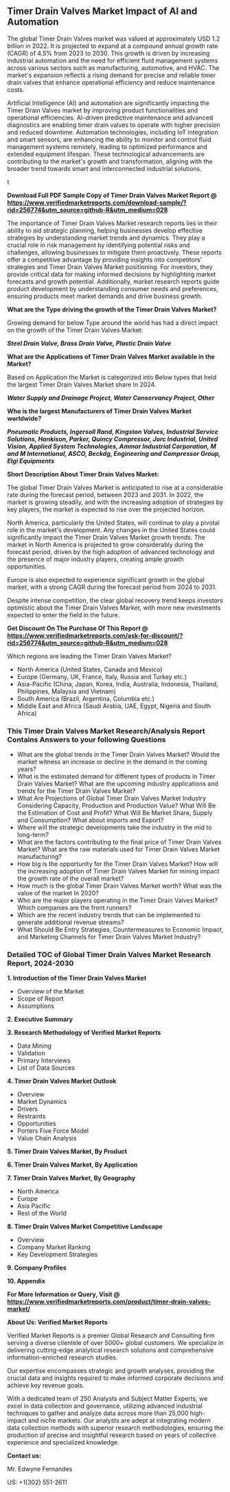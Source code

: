 <h2>Timer Drain Valves Market Impact of AI and Automation</h2><p>The global Timer Drain Valves market was valued at approximately USD 1.2 billion in 2022. It is projected to expand at a compound annual growth rate (CAGR) of 4.5% from 2023 to 2030. This growth is driven by increasing industrial automation and the need for efficient fluid management systems across various sectors such as manufacturing, automotive, and HVAC. The market's expansion reflects a rising demand for precise and reliable timer drain valves that enhance operational efficiency and reduce maintenance costs.</p><p>Artificial Intelligence (AI) and automation are significantly impacting the Timer Drain Valves market by improving product functionalities and operational efficiencies. AI-driven predictive maintenance and advanced diagnostics are enabling timer drain valves to operate with higher precision and reduced downtime. Automation technologies, including IoT integration and smart sensors, are enhancing the ability to monitor and control fluid management systems remotely, leading to optimized performance and extended equipment lifespan. These technological advancements are contributing to the market's growth and transformation, aligning with the broader trend towards smart and interconnected industrial solutions.</p>t</p><p id="" class=""><strong>Download Full PDF Sample Copy of Timer Drain Valves Market Report @ <a href="https://www.verifiedmarketreports.com/download-sample/?rid=256774&utm_source=github-R&utm_medium=028" target="_blank">https://www.verifiedmarketreports.com/download-sample/?rid=256774&utm_source=github-R&utm_medium=028</a></strong></p><p>The importance of&nbsp;Timer Drain Valves Market research reports lies in their ability to aid strategic planning, helping businesses develop effective strategies by understanding market trends and dynamics. They play a crucial role in risk management by identifying potential risks and challenges, allowing businesses to mitigate them proactively. These reports offer a competitive advantage by providing insights into competitors' strategies and Timer Drain Valves Market positioning. For investors, they provide critical data for making informed decisions by highlighting market forecasts and growth potential. Additionally, market research reports guide product development by understanding consumer needs and preferences, ensuring products meet market demands and drive business growth.</p><p><strong>What are the&nbsp;Type driving the growth of the Timer Drain Valves Market?</strong></p><p id="" class="">Growing demand for below Type around the world has had a direct impact on the growth of the Timer Drain Valves Market:</p><em><strong>Steel Drain Valve, Brass Drain Valve, Plastic Drain Valve</strong></em></p><strong>What are the&nbsp;Applications&nbsp;of Timer Drain Valves Market available in the Market?</strong></p><p id="" class="">Based on Application the Market is categorized into Below types that held the largest Timer Drain Valves Market share In 2024.</p><em><strong>Water Supply and Drainage Project, Water Conservancy Project, Other</strong></em></p><strong>Who is the largest Manufacturers of Timer Drain Valves Market worldwide?</strong></p><p><em><strong>Pneumatic Products, Ingersoll Rand, Kingston Valves, Industrial Service Solutions, Hankison, Parker, Quincy Compressor, Jorc Industrial, United Vision, Applied System Technologies, Ammar Industrial Corporation, M and M International, ASCO, Beckdg, Engineering and Compressor Group, Elgi Equipments</strong></em></p><p id="" class=""><strong>Short Description About Timer Drain Valves Market:</strong></p><p>The global Timer Drain Valves Market is anticipated to rise at a considerable rate during the forecast period, between 2023 and 2031. In 2022, the market is growing steadily, and with the increasing adoption of strategies by key players, the market is expected to rise over the projected horizon.</p><p>North America, particularly the United States, will continue to play a pivotal role in the market's development. Any changes in the United States could significantly impact the Timer Drain Valves Market growth trends. The market in North America is projected to grow considerably during the forecast period, driven by the high adoption of advanced technology and the presence of major industry players, creating ample growth opportunities.</p><p>Europe is also expected to experience significant growth in the global market, with a strong CAGR during the forecast period from 2024 to 2031.</p><p>Despite intense competition, the clear global recovery trend keeps investors optimistic about the Timer Drain Valves Market, with more new investments expected to enter the field in the future.</p><p id="" class=""><strong>Get Discount On The Purchase Of This Report @ <a href="https://www.verifiedmarketreports.com/ask-for-discount/?rid=256774&utm_source=github-R&utm_medium=028" target="_blank">https://www.verifiedmarketreports.com/ask-for-discount/?rid=256774&utm_source=github-R&utm_medium=028</a></strong></p>Which regions are leading the Timer Drain Valves Market?</p><ul><li>North America (United States, Canada and Mexico)</li><li>Europe (Germany, UK, France, Italy, Russia and Turkey etc.)</li><li>Asia-Pacific (China, Japan, Korea, India, Australia, Indonesia, Thailand, Philippines, Malaysia and Vietnam)</li><li>South America (Brazil, Argentina, Columbia etc.)</li><li>Middle East and Africa (Saudi Arabia, UAE, Egypt, Nigeria and South Africa)</li></ul><h3 id="" class="">This Timer Drain Valves Market Research/Analysis Report Contains Answers to your following Questions</h3><ul><li>What are the global trends in the Timer Drain Valves Market? Would the market witness an increase or decline in the demand in the coming years?</li><li>What is the estimated demand for different types of products in Timer Drain Valves Market? What are the upcoming industry applications and trends for the Timer Drain Valves Market?</li><li>What Are Projections of Global Timer Drain Valves Market Industry Considering Capacity, Production and Production Value? What Will Be the Estimation of Cost and Profit? What Will Be Market Share, Supply and Consumption? What about imports and Export?</li><li>Where will the strategic developments take the industry in the mid to long-term?</li><li>What are the factors contributing to the final price of Timer Drain Valves Market? What are the raw materials used for Timer Drain Valves Market manufacturing?</li><li>How big is the opportunity for the Timer Drain Valves Market? How will the increasing adoption of Timer Drain Valves Market for mining impact the growth rate of the overall market?</li><li>How much is the global Timer Drain Valves Market worth? What was the value of the market In 2020?</li><li>Who are the major players operating in the Timer Drain Valves Market? Which companies are the front runners?</li><li>Which are the recent industry trends that can be implemented to generate additional revenue streams?</li><li>What Should Be Entry Strategies, Countermeasures to Economic Impact, and Marketing Channels for Timer Drain Valves Market Industry?</li></ul><h3 id="" class="">Detailed TOC of Global Timer Drain Valves Market Research Report, 2024-2030</h3><p id="" class=""><strong>1. Introduction of the Timer Drain Valves Market</strong></p><ul><li>Overview of the Market</li><li>Scope of Report</li><li>Assumptions</li></ul><p id="" class=""><strong>2. Executive Summary</strong></p><p id="" class=""><strong>3. Research Methodology of Verified Market Reports</strong></p><ul><li>Data Mining</li><li>Validation</li><li>Primary Interviews</li><li>List of Data Sources</li></ul><p id="" class=""><strong>4. Timer Drain Valves Market Outlook</strong></p><ul><li>Overview</li><li>Market Dynamics</li><li>Drivers</li><li>Restraints</li><li>Opportunities</li><li>Porters Five Force Model</li><li>Value Chain Analysis</li></ul><p id="" class=""><strong>5. Timer Drain Valves Market, By Product</strong></p><p id="" class=""><strong>6. Timer Drain Valves Market, By Application</strong></p><p id="" class=""><strong>7. Timer Drain Valves Market, By Geography</strong></p><ul><li>North America</li><li>Europe</li><li>Asia Pacific</li><li>Rest of the World</li></ul><p id="" class=""><strong>8. Timer Drain Valves Market Competitive Landscape</strong></p><ul><li>Overview</li><li>Company Market Ranking</li><li>Key Development Strategies</li></ul><p id="" class=""><strong>9. Company Profiles</strong></p><p id="" class=""><strong>10. Appendix</strong></p><p id="" class=""><strong>For More Information or Query, Visit @ <a href="https://www.verifiedmarketreports.com/product/timer-drain-valves-market/" target="_blank">https://www.verifiedmarketreports.com/product/timer-drain-valves-market/</a></strong></p><p id="" class=""><strong>About Us: Verified Market Reports</strong></p><p id="" class="">Verified Market Reports is a premier Global Research and Consulting firm serving a diverse clientele of over 5000+ global customers. We specialize in delivering cutting-edge analytical research solutions and comprehensive information-enriched research studies.</p><p id="" class="">Our expertise encompasses strategic and growth analyses, providing the crucial data and insights required to make informed corporate decisions and achieve key revenue goals.</p><p id="" class="">With a dedicated team of 250 Analysts and Subject Matter Experts, we excel in data collection and governance, utilizing advanced industrial techniques to gather and analyze data across more than 25,000 high-impact and niche markets. Our analysts are adept at integrating modern data collection methods with superior research methodologies, ensuring the production of precise and insightful research based on years of collective experience and specialized knowledge.</p><p id="" class=""><strong>Contact us:</strong></p><p id="" class="">Mr. Edwyne Fernandes</p><p id="" class="">US: +1(302) 551-2611</p>